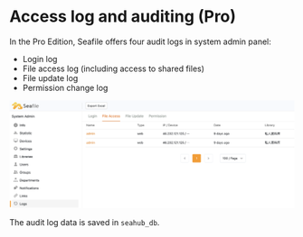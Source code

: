 # Access log and auditing (Pro)

In the Pro Edition, Seafile offers four audit logs in system admin panel:

* Login log
* File access log (including access to shared files)
* File update log
* Permission change log

![Seafile Auditing Log](../images/admin-audit-log.png)

The audit log data is saved in `seahub_db`.
